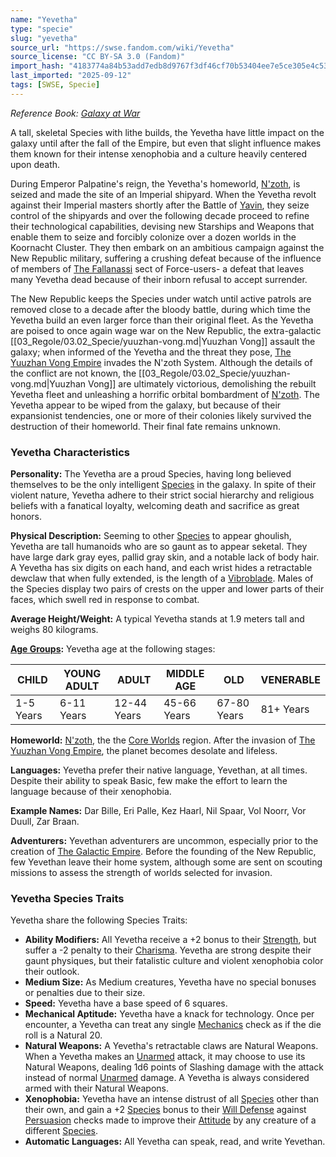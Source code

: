 ```yaml
---
name: "Yevetha"
type: "specie"
slug: "yevetha"
source_url: "https://swse.fandom.com/wiki/Yevetha"
source_license: "CC BY-SA 3.0 (Fandom)"
import_hash: "4183774a84b53add7edb8d9767f3df46cf70b53404ee7e5ce305e4c5370cad15"
last_imported: "2025-09-12"
tags: [SWSE, Specie]
---
```

*Reference Book: [Galaxy at War](https://swse.fandom.com/wiki/Star_Wars_Saga_Edition_Galaxy_at_War)*

A tall, skeletal Species with lithe builds, the Yevetha have little impact on the galaxy until after the fall of the Empire, but even that slight influence makes them known for their intense xenophobia and a culture heavily centered upon death.

During Emperor Palpatine's reign, the Yevetha's homeworld, [N'zoth](https://swse.fandom.com/wiki/N'zoth), is seized and made the site of an Imperial shipyard. When the Yevetha revolt against their Imperial masters shortly after the Battle of [Yavin](https://swse.fandom.com/wiki/Yavin), they seize control of the shipyards and over the following decade proceed to refine their technological capabilities, devising new Starships and Weapons that enable them to seize and forcibly colonize over a dozen worlds in the Koornacht Cluster. They then embark on an ambitious campaign against the New Republic military, suffering a crushing defeat because of the influence of members of [The Fallanassi](https://swse.fandom.com/wiki/The_Fallanassi) sect of Force-users- a defeat that leaves many Yevetha dead because of their inborn refusal to accept surrender.

The New Republic keeps the Species under watch until active patrols are removed close to a decade after the bloody battle, during which time the Yevetha build an even larger force than their original fleet. As the Yevetha are poised to once again wage war on the New Republic, the extra-galactic [[03_Regole/03.02_Specie/yuuzhan-vong.md|Yuuzhan Vong]] assault the galaxy; when informed of the Yevetha and the threat they pose, [The Yuuzhan Vong Empire](https://swse.fandom.com/wiki/The_Yuuzhan_Vong_Empire) invades the N'zoth System. Although the details of the conflict are not known, the [[03_Regole/03.02_Specie/yuuzhan-vong.md|Yuuzhan Vong]] are ultimately victorious, demolishing the rebuilt Yevetha fleet and unleashing a horrific orbital bombardment of [N'zoth](https://swse.fandom.com/wiki/N'zoth). The Yevetha appear to be wiped from the galaxy, but because of their expansionist tendencies, one or more of their colonies likely survived the destruction of their homeworld. Their final fate remains unknown.

### Yevetha Characteristics

**Personality:** The Yevetha are a proud Species, having long believed themselves to be the only intelligent [Species](https://swse.fandom.com/wiki/Species) in the galaxy. In spite of their violent nature, Yevetha adhere to their strict social hierarchy and religious beliefs with a fanatical loyalty, welcoming death and sacrifice as great honors.

**Physical Description:** Seeming to other [Species](https://swse.fandom.com/wiki/Species) to appear ghoulish, Yevetha are tall humanoids who are so gaunt as to appear seketal. They have large dark gray eyes, pallid gray skin, and a notable lack of body hair. A Yevetha has six digits on each hand, and each wrist hides a retractable dewclaw that when fully extended, is the length of a [Vibroblade](https://swse.fandom.com/wiki/Vibroblade). Males of the Species display two pairs of crests on the upper and lower parts of their faces, which swell red in response to combat.

**Average Height/Weight:** A typical Yevetha stands at 1.9 meters tall and weighs 80 kilograms.

**[Age Groups](https://swse.fandom.com/wiki/Age_Groups):** Yevetha age at the following stages:

| CHILD | YOUNG ADULT | ADULT | MIDDLE AGE | OLD | VENERABLE |
| --- | --- | --- | --- | --- | --- |
| 1-5 Years | 6-11 Years | 12-44 Years | 45-66 Years | 67-80 Years | 81+ Years |

**Homeworld:** [N'zoth](https://swse.fandom.com/wiki/N'zoth), the the [Core Worlds](https://swse.fandom.com/wiki/Core_Worlds) region. After the invasion of [The Yuuzhan Vong Empire](https://swse.fandom.com/wiki/The_Yuuzhan_Vong_Empire), the planet becomes desolate and lifeless.

**Languages:** Yevetha prefer their native language, Yevethan, at all times. Despite their ability to speak Basic, few make the effort to learn the language because of their xenophobia.

**Example Names:** Dar Bille, Eri Palle, Kez Haarl, Nil Spaar, Vol Noorr, Vor Duull, Zar Braan.

**Adventurers:** Yevethan adventurers are uncommon, especially prior to the creation of [The Galactic Empire](https://swse.fandom.com/wiki/The_Galactic_Empire). Before the founding of the New Republic, few Yevethan leave their home system, although some are sent on scouting missions to assess the strength of worlds selected for invasion.

### Yevetha Species Traits
Yevetha share the following Species Traits:
- **Ability Modifiers:** All Yevetha receive a +2 bonus to their [Strength](https://swse.fandom.com/wiki/Strength), but suffer a -2 penalty to their [Charisma](https://swse.fandom.com/wiki/Charisma). Yevetha are strong despite their gaunt physiques, but their fatalistic culture and violent xenophobia color their outlook.
- **Medium Size:** As Medium creatures, Yevetha have no special bonuses or penalties due to their size.
- **Speed:** Yevetha have a base speed of 6 squares.
- **Mechanical Aptitude:** Yevetha have a knack for technology. Once per encounter, a Yevetha can treat any single [Mechanics](https://swse.fandom.com/wiki/Mechanics) check as if the die roll is a Natural 20.
- **Natural Weapons:** A Yevetha's retractable claws are Natural Weapons. When a Yevetha makes an [Unarmed](https://swse.fandom.com/wiki/Unarmed) attack, it may choose to use its Natural Weapons, dealing 1d6 points of Slashing damage with the attack instead of normal [Unarmed](https://swse.fandom.com/wiki/Unarmed) damage. A Yevetha is always considered armed with their Natural Weapons.
- **Xenophobia:** Yevetha have an intense distrust of all [Species](https://swse.fandom.com/wiki/Species) other than their own, and gain a +2 [Species](https://swse.fandom.com/wiki/Species) bonus to their [Will Defense](https://swse.fandom.com/wiki/Will_Defense) against [Persuasion](https://swse.fandom.com/wiki/Persuasion) checks made to improve their [Attitude](https://swse.fandom.com/wiki/Attitude) by any creature of a different [Species](https://swse.fandom.com/wiki/Species).
- **Automatic Languages:** All Yevetha can speak, read, and write Yevethan.